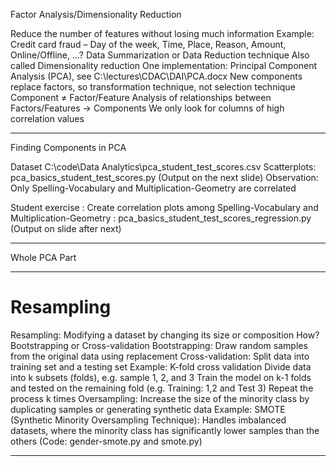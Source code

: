 Factor Analysis/Dimensionality Reduction

Reduce the number of features without losing much information
Example: Credit card fraud – Day of the week, Time, Place, Reason, Amount, Online/Offline, …?
Data Summarization or Data Reduction technique
Also called Dimensionality reduction
One implementation: Principal Component Analysis (PCA), see C:\lectures\CDAC\DAI\PCA.docx
New components replace factors, so transformation technique, not selection technique
Component ≠ Factor/Feature
Analysis of relationships between Factors/Features -> Components
We only look for columns of high correlation values

---

Finding Components in PCA

Dataset C:\code\Data Analytics\pca_student_test_scores.csv
Scatterplots: pca_basics_student_test_scores.py (Output on the next slide)
Observation: Only Spelling-Vocabulary and Multiplication-Geometry are correlated

Student exercise : Create correlation plots among Spelling-Vocabulary and Multiplication-Geometry : pca_basics_student_test_scores_regression.py (Output on slide after next)

---

Whole PCA Part

---

# Resampling

Resampling: Modifying a dataset by changing its size or composition
How? Bootstrapping or Cross-validation
Bootstrapping: Draw random samples from the original data using replacement
Cross-validation: Split data into training set and a testing set
Example: K-fold cross validation
Divide data into k subsets (folds), e.g. sample 1, 2, and 3
Train the model on k-1 folds and tested on the remaining fold (e.g. Training: 1,2 and Test 3)
Repeat the process k times
Oversampling: Increase the size of the minority class by duplicating samples or generating synthetic data
Example: SMOTE (Synthetic Minority Oversampling Technique): Handles imbalanced datasets, where the minority class has significantly lower samples than the others (Code: gender-smote.py and smote.py)

---
